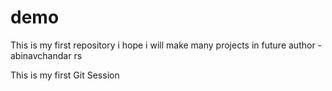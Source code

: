 # demo
This is my first repository i hope i will make many projects in future
author - abinavchandar rs
<p>This is my first Git Session</p>